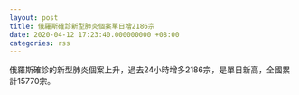 ```yaml
---
layout: post
title: 俄羅斯確診新型肺炎個案單日增2186宗
date: 2020-04-12 17:23:40.000000000 +08:00
categories: rss
---
```


俄羅斯確診的新型肺炎個案上升，過去24小時增多2186宗，是單日新高，全國累計15770宗。
